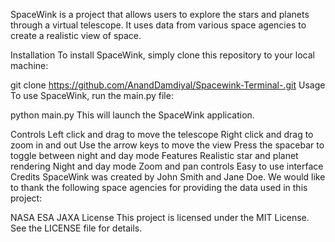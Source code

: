 
SpaceWink is a project that allows users to explore the stars and planets through a virtual telescope. It uses data from various space agencies to create a realistic view of space.

Installation
To install SpaceWink, simply clone this repository to your local machine:

git clone https://github.com/AnandDamdiyal/Spacewink-Terminal-.git
Usage
To use SpaceWink, run the main.py file:

python main.py
This will launch the SpaceWink application.

Controls
Left click and drag to move the telescope
Right click and drag to zoom in and out
Use the arrow keys to move the view
Press the spacebar to toggle between night and day mode
Features
Realistic star and planet rendering
Night and day mode
Zoom and pan controls
Easy to use interface
Credits
SpaceWink was created by John Smith and Jane Doe. We would like to thank the following space agencies for providing the data used in this project:

NASA
ESA
JAXA
License
This project is licensed under the MIT License. See the LICENSE file for details.
